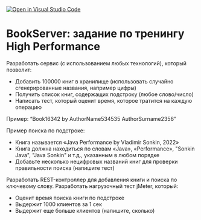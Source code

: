 [![Open in Visual Studio Code](https://classroom.github.com/assets/open-in-vscode-f059dc9a6f8d3a56e377f745f24479a46679e63a5d9fe6f495e02850cd0d8118.svg)](https://classroom.github.com/online_ide?assignment_repo_id=6975594&assignment_repo_type=AssignmentRepo)
# BookServer: задание по тренингу High Performance

Разработать сервис (с использованием любых технологий), который позволит:
- Добавить 100000 книг в хранилище (использовать случайно сгенерированные названия, например цифры)
- Получить список книг, содержащих подстроку (любое слово/число)
- Написать тест, который оценит время, которое тратится на каждую операцию

Пример: “Book16342 by AuthorName534535 AuthorSurname2356”

Пример поиска по подстроке:
- Книга называется «Java Performance by Vladimir Sonkin, 2022»
- Книга должна находиться по словам «Java», «Performance», "Sonkin Java", "Java Sonkin" и т.д., указанным в любом порядке
- Добавьте несколько нецифровых названий книг для проверки правильности поиска (напишите тест)

Разработать REST-контроллер для добавления книги и поиска по ключевому слову.
Разработать нагрузочный тест jMeter, который:
- Оценит время поиска книги по подстроке
- Выдержит 1000 клиентов за 1 сек
- Выдержит еще больше клиентов (напишите, сколько)
